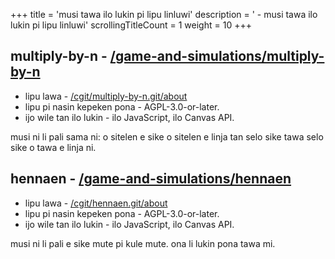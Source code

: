 +++
title               = 'musi tawa ilo lukin pi lipu linluwi'
description         = ' - musi tawa ilo lukin pi lipu linluwi'
scrollingTitleCount = 1
weight              = 10
+++

## multiply-by-n - [/game-and-simulations/multiply-by-n](/game-and-simulations/multiply-by-n/)

- lipu lawa - [/cgit/multiply-by-n.git/about](/cgit/multiply-by-n.git/about)
- lipu pi nasin kepeken pona - AGPL-3.0-or-later.
- ijo wile tan ilo lukin - ilo JavaScript, ilo Canvas API.

musi ni li pali sama ni: o sitelen e sike o sitelen e linja tan selo sike tawa
selo sike o tawa e linja ni.

## hennaen - [/game-and-simulations/hennaen](/game-and-simulations/hennaen/)

- lipu lawa - [/cgit/hennaen.git/about](/cgit/hennaen.git/about)
- lipu pi nasin kepeken pona - AGPL-3.0-or-later.
- ijo wile tan ilo lukin - ilo JavaScript, ilo Canvas API.

musi ni li pali e sike mute pi kule mute. ona li lukin pona tawa mi.
